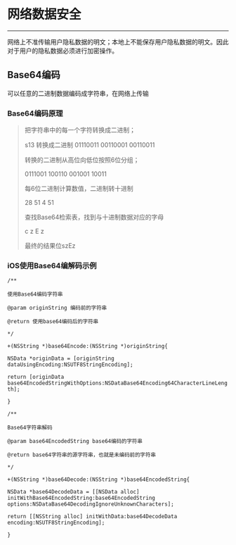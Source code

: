 # 网络数据安全

---

网络上不准传输用户隐私数据的明文；本地上不能保存用户隐私数据的明文。因此对于用户的隐私数据必须进行加密操作。

## Base64编码

可以任意的二进制数据编码成字符串，在网络上传输

### Base64编码原理

> 把字符串中的每一个字符转换成二进制；
> 
>  s13 转换成二进制  01110011 00110001 00110011
> 
> 转换的二进制从高位向低位按照6位分组；
> 
> 0111001 100110 001001 10011
> 
> 每6位二进制计算数值，二进制转十进制
> 
> 28 51 4 51
> 
> 查找Base64检索表，找到与十进制数据对应的字母
> 
> c z E z
> 
> 最终的结果位szEz

### iOS使用Base64编解码示例

`/**`

`使用Base64编码字符串`

`@param originString 编码前的字符串`

`@return 使用base64编码后的字符串`

`*/`

`+(NSString *)base64Encode:(NSString *)originString{`

`NSData *originData = [originString dataUsingEncoding:NSUTF8StringEncoding];`

`return [originData base64EncodedStringWithOptions:NSDataBase64Encoding64CharacterLineLength];`

`}`

`/**`

`Base64字符串解码`

`@param base64EncodedString base64编码的字符串`

`@return base64字符串的源字符串，也就是未编码前的字符串`

`*/`

`+(NSString *)base64Decode:(NSString *)base64EncodedString{`

`NSData *base64DecodeData = [[NSData alloc] initWithBase64EncodedString:base64EncodedString options:NSDataBase64DecodingIgnoreUnknownCharacters];`

`return [[NSString alloc] initWithData:base64DecodeData encoding:NSUTF8StringEncoding];`

`}`

